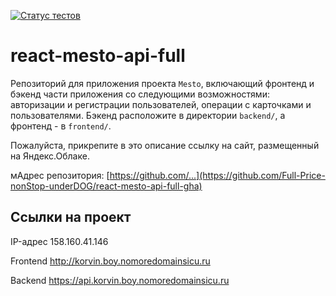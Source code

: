 [![Статус тестов](../../actions/workflows/tests.yml/badge.svg)](../../actions/workflows/tests.yml)

# react-mesto-api-full

Репозиторий для приложения проекта `Mesto`, включающий фронтенд и бэкенд части приложения со следующими возможностями: авторизации и регистрации пользователей, операции с карточками и пользователями. Бэкенд расположите в директории `backend/`, а фронтенд - в `frontend/`.

Пожалуйста, прикрепите в это описание ссылку на сайт, размещенный на Яндекс.Облаке.

мАдрес репозитория: [https://github.com/...](https://github.com/Full-Price-nonStop-underDOG/react-mesto-api-full-gha)

## Ссылки на проект

IP-адрес 158.160.41.146

Frontend http://korvin.boy.nomoredomainsicu.ru

Backend https://api.korvin.boy.nomoredomainsicu.ru
